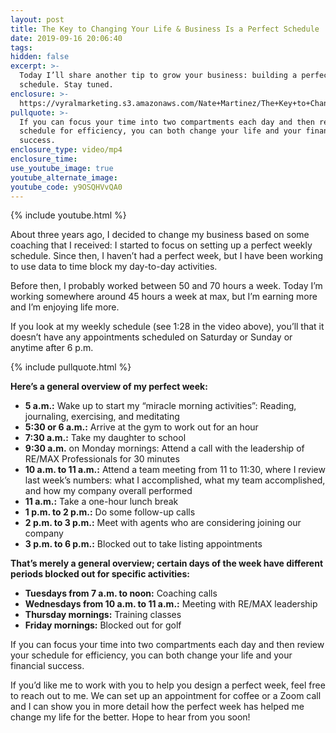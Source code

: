 ```yaml
---
layout: post
title: The Key to Changing Your Life & Business Is a Perfect Schedule
date: 2019-09-16 20:06:40
tags:
hidden: false
excerpt: >-
  Today I’ll share another tip to grow your business: building a perfect weekly
  schedule. Stay tuned.
enclosure: >-
  https://vyralmarketing.s3.amazonaws.com/Nate+Martinez/The+Key+to+Changing+Your+Life+%26+Business+Is+a+Perfect+Schedule.mp4
pullquote: >-
  If you can focus your time into two compartments each day and then review your
  schedule for efficiency, you can both change your life and your financial
  success.
enclosure_type: video/mp4
enclosure_time:
use_youtube_image: true
youtube_alternate_image:
youtube_code: y9OSQHVvQA0
---
```


{% include youtube.html %}

About three years ago, I decided to change my business based on some coaching that I received: I started to focus on setting up a perfect weekly schedule. Since then, I haven’t had a perfect week, but I have been working to use data to time block my day-to-day activities.

Before then, I probably worked between 50 and 70 hours a week. Today I’m working somewhere around 45 hours a week at max, but I’m earning more and I’m enjoying life more.

If you look at my weekly schedule (see 1:28 in the video above), you’ll that it doesn’t have any appointments scheduled on Saturday or Sunday or anytime after 6 p.m.

{% include pullquote.html %}

**Here’s a general overview of my perfect week:**

* **5 a.m.:** Wake up to start my “miracle morning activities”: Reading, journaling, exercising, and meditating
* **5:30 or 6 a.m.:** Arrive at the gym to work out for an hour&nbsp;
* **7:30 a.m.:** Take my daughter to school
* **9:30 a.m.** on Monday mornings: Attend a call with the leadership of RE/MAX Professionals for 30 minutes
* **10 a.m. to 11 a.m.:** Attend a team meeting from 11 to 11:30, where I review last week’s numbers: what I accomplished, what my team accomplished, and how my company overall performed
* **11 a.m.:** Take a one-hour lunch break
* **1 p.m. to 2 p.m.:** Do some follow-up calls
* **2 p.m. to 3 p.m.:** Meet with agents who are considering joining our company
* **3 p.m. to 6 p.m.:** Blocked out to take listing appointments

**That’s merely a general overview; certain days of the week have different periods blocked out for specific activities:**

* **Tuesdays from 7 a.m. to noon:** Coaching calls
* **Wednesdays from 10 a.m. to 11 a.m.:** Meeting with RE/MAX leadership
* **Thursday mornings:** Training classes
* **Friday mornings:** Blocked out for golf

If you can focus your time into two compartments each day and then review your schedule for efficiency, you can both change your life and your financial success.

If you’d like me to work with you to help you design a perfect week, feel free to reach out to me. We can set up an appointment for coffee or a Zoom call and I can show you in more detail how the perfect week has helped me change my life for the better. Hope to hear from you soon\!<br>&nbsp;